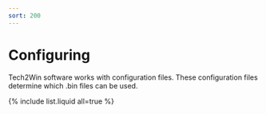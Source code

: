 ```yaml
---
sort: 200
---
```


# Configuring

Tech2Win software works with configuration files. These configuration files determine which .bin files can be used.

{% include list.liquid all=true %}

